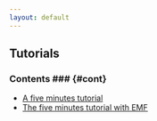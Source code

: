 ```yaml
---
layout: default
---
```

## Tutorials 
### Contents ### {#cont}
* [A five minutes tutorial](./fiveminutes.html)
* [The five minutes tutorial with EMF](./emffiveminutes.html)
<!-- * [Second short tutorial (An ATL example)](./secondshort.html) -->
<!-- * [Extended tutorial: Transforming java classes to relational databases  schemas](./extendedtutorial.html) -->




